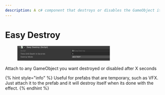 ```yaml
---
description: A c# component that destroys or disables the GameObject it is on
---
```


# Easy Destroy

<figure><img src="../../.gitbook/assets/image (90).png" alt="" width="301"><figcaption></figcaption></figure>

Attach to any GameObject you want destroyed or disabled after X seconds

{% hint style="info" %}
Useful for prefabs that are temporary, such as VFX. Just attach it to the prefab and it will destroy itself when its done with the effect.&#x20;
{% endhint %}
